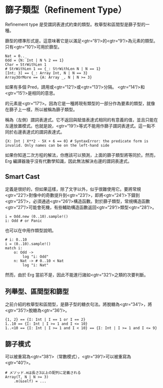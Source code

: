 # 篩子類型（Refinement Type）

Refinement type 是受謂詞表達式約束的類型。枚舉型和區間型是篩子型的一種。

篩型的標準形式是。這意味著它是以滿足<gtr=“8”/>的<gtr=“9”/>為元素的類型。只有<gtr=“10”/>可用於篩型。


```erg
Nat = 0.._
Odd = {N: Int | N % 2 == 1}
Char = StrWithLen 1
# StrWithLen 1 == {_: StrWithLen N | N == 1}
[Int; 3] == {_: Array Int, N | N == 3}
Array3OrMore == {A: Array _, N | N >= 3}
```

如果有多個 Pred，請用或<gtr=“12”/>或<gtr=“13”/>分隔。 <gtr=“14”/>和<gtr=“15”/>是相同的意思。

的元素是<gtr=“17”/>。因為它是一種將現有類型的一部分作為要素的類型，就像在篩子上一樣，所以被稱為篩子類型。

稱為（左側）謂詞表達式。它不返回與賦值表達式相同的有意義的值，並且只能在左邊放置模式。也就是說，<gtr=“19”/>等式不能用作篩子謂詞表達式。這一點不同於右邊表達式的謂詞表達式。


```erg
{X: Int | X**2 - 5X + 6 == 0} # SyntaxError: the predicate form is invalid. Only names can be on the left-hand side
```

如果你知道二次方程的解法，你應該可以預測，上面的篩子類型將等同於。然而，Erg 編譯器幾乎沒有代數學知識，因此無法解決右邊的謂詞表達式。

## Smart Cast

定義是很好的，但如果這樣，除了文字以外，似乎很難使用它。要將常規<gtr=“22”/>對像中的奇數提升到<gtr=“23”/>，即將<gtr=“24”/>下鑄到<gtr=“25”/>，必須通過<gtr=“26”/>構造函數。對於篩子類型，常規構造函數<gtr=“27”/>可能會死機，有些輔助構造函數返回<gtr=“29”/>類型<gtr=“28”/>。


```erg
i = Odd.new (0..10).sample!()
i: Odd # or Panic
```

也可以在中用作類型說明。


```erg
# i: 0..10
i = (0..10).sample!()
match i:
    o: Odd ->
        log "i: Odd"
    n: Nat -> # 0..10 < Nat
        log "i: Nat"
```

然而，由於 Erg 當前不是，因此不能進行諸如<gtr=“32”/>之類的次要判斷。

## 列舉型、區間型和篩型

之前介紹的枚舉型和區間型，是篩子型的糖衣句法。將脫糖為<gtr=“34”/>，將<gtr=“35”/>脫糖為<gtr=“36”/>。


```erg
{1, 2} == {I: Int | I == 1 or I == 2}
1..10 == {I: Int | I >= 1 and I <= 10}
1..<10 == {I: Int | I >= 1 and I < 10} == {I: Int | I >= 1 and I <= 9}
```

## 篩子模式

可以被重寫為<gtr=“38”/>（常數模式），<gtr=“39”/>可以被重寫為<gtr=“40”/>。


```erg
# メソッド.mは長さ3以上の配列に定義される
Array(T, N | N >= 3)
    .m(&self) = ...
```